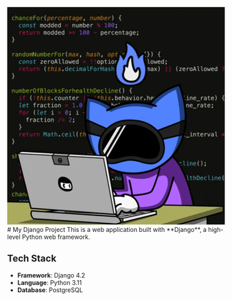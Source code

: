 <div align="center">
  <img src="./Code Hacking GIF by Pizza Ninjas.gif" alt="Nebula Demo" width="600"/>
</div>
# My Django Project
This is a web application built with **Django**, a high-level Python web framework.

## Tech Stack
- **Framework**: Django 4.2
- **Language**: Python 3.11
- **Database**: PostgreSQL
